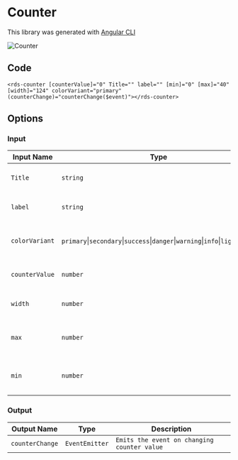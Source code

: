 # Counter

This library was generated with [Angular CLI](https://github.com/angular/angular-cli)
<p align="left">
<img src="../../assets/Counter.png" alt="Counter"/>
<p/>

## Code

`<rds-counter
  [counterValue]="0"
  Title=""
  label=""
  [min]="0"
  [max]="40"
  [width]="124"
  colorVariant="primary"
  (counterChange)="counterChange($event)"></rds-counter>`
  
## Options
### Input
<!-- prettier-ignore -->
| Input Name                  | Type                             |Example| Description                                                                  |
| --------------------------- | -------------------------------- |------------| ---------------------------------------------------------------------------- |
| `Title`                   |  `string`                         | "Counter"|Add the title of the counter|
| `label`                | `string`                           |"Counter"|For Adding the label for the counter       |
| `colorVariant`                | `primary`\|`secondary`\|`success`\|`danger`\|`warning`\|`info`\|`light`\|`dark`|"danger"|For specifing the type of the counter    |
| `counterValue`                     | `number`                            |"false"|Shows the alert on load time  | 
| `width`                     | `number`                            |"false"|Sets visibility of alert  |   
| `max`                | `number`                           |"40"|Specify the maximum value for counter     |
| `min`                | `number`                           |"0"|Specify the minimum value for counter |


### Output
| Output Name                 | Type          | Description                     |      
| --------------------------- | --------------|------------------|
| `counterChange`                 |  `EventEmitter`  | `Emits the event on changing counter value`  |

